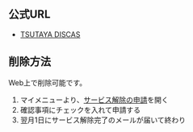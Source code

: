 ## 公式URL

- [TSUTAYA DISCAS](https://www.discas.net/)

## 削除方法

Web上で削除可能です。

1. マイメニューより、[サービス解除の申請](http://www.discas.net/netdvd/stJPlan4henkou.do?CP=1&pT=0)を開く
2. 確認事項にチェックを入れて申請する
3. 翌月1日にサービス解除完了のメールが届いて終わり
